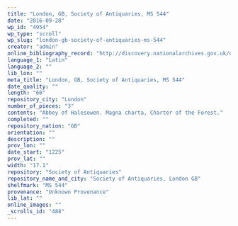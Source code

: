 ```yaml
---
title: "London, GB, Society of Antiquaries, MS 544"
date: "2016-09-28"
wp_id: "4954"
wp_type: "scroll"
wp_slug: "london-gb-society-of-antiquaries-ms-544"
creator: "admin"
online_bibliography_record: "http://discovery.nationalarchives.gov.uk/details/rd/2f13dd37-b8d3-47b6-b215-27f62b2698c5"
language_1: "Latin"
language_2: ""
lib_lon: ""
meta_title: "London, GB, Society of Antiquaries, MS 544"
date_quality: ""
length: "60"
repository_city: "London"
number_of_pieces: "3"
contents: "Abbey of Halesowen. Magna charta, Charter of the Forest."
completed: ""
repository_nation: "GB"
orientation: ""
description: ""
prov_lon: ""
date_start: "1225"
prov_lat: ""
width: "17.1"
repository: "Society of Antiquaries"
repository_name_and_city: "Society of Antiquaries, London GB"
shelfmark: "MS 544"
provenance: "Unknown Provenance"
lib_lat: ""
online_images: ""
_scrolls_id: "488"
---
```



